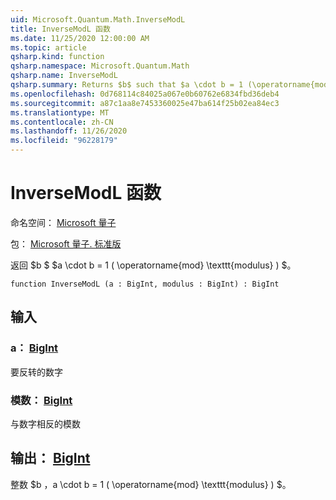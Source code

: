 ```yaml
---
uid: Microsoft.Quantum.Math.InverseModL
title: InverseModL 函数
ms.date: 11/25/2020 12:00:00 AM
ms.topic: article
qsharp.kind: function
qsharp.namespace: Microsoft.Quantum.Math
qsharp.name: InverseModL
qsharp.summary: Returns $b$ such that $a \cdot b = 1 (\operatorname{mod} \texttt{modulus})$.
ms.openlocfilehash: 0d768114c84025a067e0b60762e6834fbd36deb4
ms.sourcegitcommit: a87c1aa8e7453360025e47ba614f25b02ea84ec3
ms.translationtype: MT
ms.contentlocale: zh-CN
ms.lasthandoff: 11/26/2020
ms.locfileid: "96228179"
---
```

# <a name="inversemodl-function"></a>InverseModL 函数

命名空间： [Microsoft 量子](xref:Microsoft.Quantum.Math)

包： [Microsoft 量子. 标准版](https://nuget.org/packages/Microsoft.Quantum.Standard)


返回 $b $ $a \cdot b = 1 ( \operatorname{mod} \texttt{modulus} ) $。

```qsharp
function InverseModL (a : BigInt, modulus : BigInt) : BigInt
```


## <a name="input"></a>输入

### <a name="a--bigint"></a>a： [BigInt](xref:microsoft.quantum.lang-ref.bigint)

要反转的数字


### <a name="modulus--bigint"></a>模数： [BigInt](xref:microsoft.quantum.lang-ref.bigint)

与数字相反的模数



## <a name="output--bigint"></a>输出： [BigInt](xref:microsoft.quantum.lang-ref.bigint)

整数 $b $，$a \cdot b = 1 ( \operatorname{mod} \texttt{modulus} ) $。